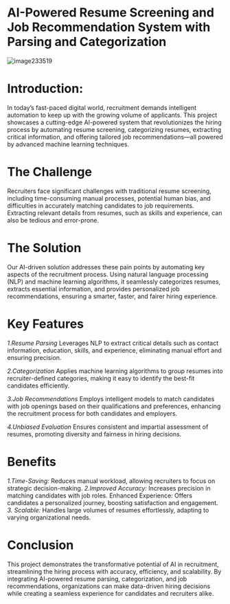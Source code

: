 # AI-Powered Resume Screening and Job Recommendation System with Parsing and Categorization

![image233519](https://github.com/user-attachments/assets/26817b99-574b-40ec-8770-92b084afe5aa)

# Introduction:
In today’s fast-paced digital world, recruitment demands intelligent automation to keep up with the growing volume of applicants. This project showcases a cutting-edge AI-powered system that revolutionizes the hiring process by automating resume screening, categorizing resumes, extracting critical information, and offering tailored job recommendations—all powered by advanced machine learning techniques.

# The Challenge
Recruiters face significant challenges with traditional resume screening, including time-consuming manual processes, potential human bias, and difficulties in accurately matching candidates to job requirements. Extracting relevant details from resumes, such as skills and experience, can also be tedious and error-prone.

# The Solution
Our AI-driven solution addresses these pain points by automating key aspects of the recruitment process. Using natural language processing (NLP) and machine learning algorithms, it seamlessly categorizes resumes, extracts essential information, and provides personalized job recommendations, ensuring a smarter, faster, and fairer hiring experience.

# Key Features

*1.Resume Parsing*
Leverages NLP to extract critical details such as contact information, education, skills, and experience, eliminating manual effort and ensuring precision.

*2.Categorization*
Applies machine learning algorithms to group resumes into recruiter-defined categories, making it easy to identify the best-fit candidates efficiently.

*3.Job Recommendations*
Employs intelligent models to match candidates with job openings based on their qualifications and preferences, enhancing the recruitment process for both candidates and employers.

*4.Unbiased Evaluation*
Ensures consistent and impartial assessment of resumes, promoting diversity and fairness in hiring decisions.

# Benefits

*1.Time-Saving:* Reduces manual workload, allowing recruiters to focus on strategic decision-making.
*2.Improved Accuracy:* Increases precision in matching candidates with job roles.
Enhanced Experience: Offers candidates a personalized journey, boosting satisfaction and engagement.
*3. Scalable:* Handles large volumes of resumes effortlessly, adapting to varying organizational needs.

# Conclusion
This project demonstrates the transformative potential of AI in recruitment, streamlining the hiring process with accuracy, efficiency, and scalability. By integrating AI-powered resume parsing, categorization, and job recommendations, organizations can make data-driven hiring decisions while creating a seamless experience for candidates and recruiters alike.

